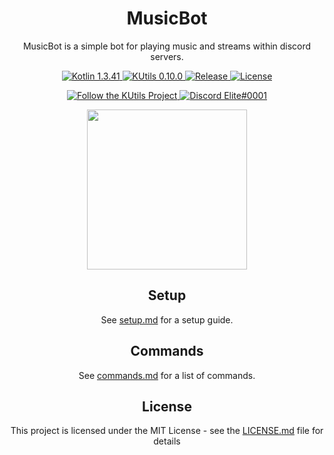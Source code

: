 <div align="center">

# MusicBot
MusicBot is a simple bot for playing music and streams within discord servers.
</div>
<p align="center">
  <a href="https://kotlinlang.org/">
    <img src="https://img.shields.io/badge/Kotlin-1.3.41-blue.svg" alt="Kotlin 1.3.41">
  </a>
  <a href="https://gitlab.com/Aberrantfox/KUtils">
    <img src="https://img.shields.io/badge/KUtils-0.10.0-blueviolet.svg" alt="KUtils 0.10.0">
  </a>
  <a href="https://github.com/cFerg/MusicBot/releases/">
    <img src="https://img.shields.io/github/release/cFerg/MusicBot.svg" alt="Release">
  </a>
  <a href="LICENSE.md">
    <img src="https://img.shields.io/github/license/cFerg/MusicBot.svg" alt="License">
  </a>
</p>
<p align="center">
  <a href="https://discord.gg/REZVVjA">
    <img src="https://img.shields.io/discord/453208597082406912?logo=discord" alt="Follow the KUtils Project">
  </a>
  <a href="https://discordapp.com/users/167417801873555456/">
    <img src="https://img.shields.io/badge/Discord-Elite%230001-9cf.svg" alt="Discord Elite#0001">
  </a>
</p>
<p align="center">
  <img src="https://i.imgur.com/MKLAMIb.png" width="256">
</p>
<div align="center">

## Setup
See [setup.md](setup.md) for a setup guide.

## Commands
See [commands.md](commands.md) for a list of commands.

## License
This project is licensed under the MIT License - see the [LICENSE.md](LICENSE.md) file for details
</div>
